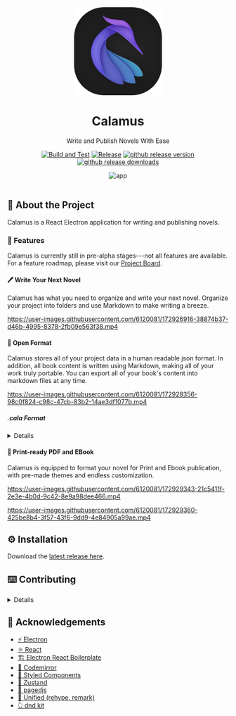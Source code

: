 <div align="center">

  <img src="assets/icon.png" alt="logo" width="200" height="auto" />
  <h1>Calamus</h1>
  
  <p>
    Write and Publish Novels With Ease
  </p>
    
  [![Build and Test](https://github.com/midnightprioriem/calamus/actions/workflows/build-and-test.yml/badge.svg)](https://github.com/midnightprioriem/calamus/actions/workflows/build-and-test.yml)
  [![Release](https://github.com/midnightprioriem/calamus/actions/workflows/release.yml/badge.svg)](https://github.com/midnightprioriem/calamus/actions/workflows/release.yml)
  <a href="https://github.com/midnightprioriem/calamus/releases"><img src="https://img.shields.io/github/release/midnightprioriem/calamus.svg" alt="github release version"></a>
  <a href="https://github.com/midnightprioriem/calamus/releases"><img src="https://img.shields.io/github/downloads/midnightprioriem/calamus/total.svg" alt="github release downloads"></a>

  <img width="1391" alt="app" src="https://user-images.githubusercontent.com/6120081/172929435-fa370411-1a5a-4bcf-ad36-3ffc54d09676.png">

  
</div>
  


<br />

<!-- About the Project -->
## :star2: About the Project

Calamus is a React Electron application for writing and publishing novels.

<!-- Features -->
### :dart: Features

Calamus is currently still in pre-alpha stages---not all features are available. For a feature roadmap, please visit our <a href="https://github.com/midnightprioriem/calamus/projects/2" target="_blank">Project Board</a>.

#### 🖊️ Write Your Next Novel

Calamus has what you need to organize and write your next novel. Organize your project into folders and use Markdown to make writing a breeze.

https://user-images.githubusercontent.com/6120081/172926916-38874b37-d46b-4995-8378-2fb09e563f38.mp4

#### 👐 Open Format

Calamus stores all of your project data in a human readable json format. In addition, all book content is written using Markdown, making all of your work truly portable. You can export all of your book's content into markdown files at any time.

https://user-images.githubusercontent.com/6120081/172928356-98c0f824-c98c-47cb-83b2-14ae3df1077b.mp4

##### .cala Format

<details>

Calamus project files use the `.cala` file extension, but are really just `json` files (yes this means you can edit `.cala` files by hand, but it is not recommended!). See below for a table detailing the properties inside of a `.cala` file.

| Property Name | Description                                                                      |
|---------------|----------------------------------------------------------------------------------|
| bookTitle    	| The novel's title.                                                           	   |
| bookSubTitle 	| YThe novel's sub title. This is an optional property.                        	   |
| authorName   	| The novel's author name.                                                     	   |
| seriesName   	| The name of the series the novel is a part of. This is an optional property. 	   |
| ISBN         	| The novel's ISBN number.                                                     	   |
| language     	| The language the novel is written in.                                        	   |
| publisher    	| The name of the novel's publisher.                                           	   |
| content      	| Array containing the novel's content. See a table detailing the `Section` below. |

The content property contains a JSON array of the `Section` object type, detailed below.

| Property Name   | Description                                                                                                 |
|-----------------|-------------------------------------------------------------------------------------------------------------|
| id            	| The name of the section. Appears as the name in the project sidebar. **Must be unique**.    	              |
| content       	| Minified string of markdown content. Newlines are replaced with `\n` and `"` with `\"`.   	                |
| type          	| Section type. One of 4 values: `folder`, `maincontent`, `frontmatter`, `backmatter`.        	              |
| canHaveChildren | `true` or `false` value indicating whether the Section can have children. Only valid for `folder` sections.	|
| children      	| A JSON array of `Section[]`. Only valid for `folder` sections.                                             	|
| collapsed     	| `true` or `false` value indicating whether then section is collapsed. Only valid for `folder` sections.    	|


</details>


#### 📕 Print-ready PDF and EBook

Calamus is equipped to format your novel for Print and Ebook publication, with pre-made themes and endless customization.

https://user-images.githubusercontent.com/6120081/172929343-21c5411f-2e3e-4b0d-9c42-8e9a98dee466.mp4

https://user-images.githubusercontent.com/6120081/172929360-425be8b4-3f57-43f6-9dd9-4e84905a99ae.mp4

<!-- Installation -->
## :gear: Installation

Download the [latest release here](https://github.com/midnightprioriem/calamus/releases).



## ⌨️ Contributing 

<details>

### 📜 Contribution Guidelines

TODO

<!-- Run Locally -->
### :running: Run Locally

Clone the project

```bash
  git clone https://github.com/midnightprioriem/calamus.git
```

Go to the project directory

```bash
  cd my-project
```

Install dependencies

```bash
  yarn install
```

Start the app

```bash
  yarn start
```

<!-- Running Tests -->
### :test_tube: Running Tests

To run tests, run the following command

```bash
  yarn test
```

</details>

<!-- Acknowledgments -->
## :gem: Acknowledgements

 - [⚡ Electron](https://www.electronjs.org/)
 - [⚛️ React](https://reactjs.org/)
 - [🏗️ Electron React Boilerplate](https://electron-react-boilerplate.js.org/)
 - [📝 Codemirror](https://codemirror.net/6/)
 - [💅 Styled Components](https://styled-components.com/)
 - [🐻 Zustand](https://github.com/pmndrs/zustand)
 - [📖 pagedjs](https://pagedjs.org/)
 - [🌳 Unified (rehype, remark)](https://unifiedjs.com/)
 - [👆 dnd kit](https://dndkit.com/)
